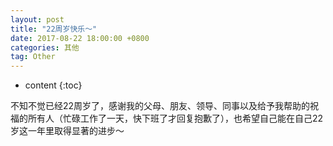 ```yaml
---
layout: post
title: "22周岁快乐～"
date: 2017-08-22 18:00:00 +0800
categories: 其他
tag: Other
---
```

* content
{:toc}

不知不觉已经22周岁了，感谢我的父母、朋友、领导、同事以及给予我帮助的祝福的所有人（忙碌工作了一天，快下班了才回复抱歉了），也希望自己能在自己22岁这一年里取得显著的进步～


